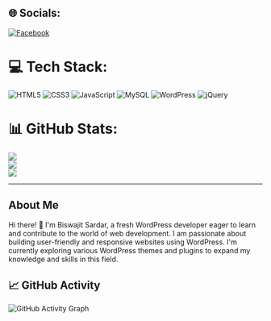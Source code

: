 ## 🌐 Socials:
[![Facebook](https://img.shields.io/badge/Facebook-%231877F2.svg?logo=Facebook&logoColor=white)](https://facebook.com/https://www.facebook.com/profile.php?id=100040805280189) 

# 💻 Tech Stack:
![HTML5](https://img.shields.io/badge/html5-%23E34F26.svg?style=for-the-badge&logo=html5&logoColor=white) ![CSS3](https://img.shields.io/badge/css3-%231572B6.svg?style=for-the-badge&logo=css3&logoColor=white) ![JavaScript](https://img.shields.io/badge/javascript-%23323330.svg?style=for-the-badge&logo=javascript&logoColor=%23F7DF1E) ![MySQL](https://img.shields.io/badge/mysql-%2300000f.svg?style=for-the-badge&logo=mysql&logoColor=white) ![WordPress](https://img.shields.io/badge/WordPress-%23117AC9.svg?style=for-the-badge&logo=WordPress&logoColor=white) ![jQuery](https://img.shields.io/badge/jquery-%230769AD.svg?style=for-the-badge&logo=jquery&logoColor=white)
# 📊 GitHub Stats:
![](https://github-readme-stats.vercel.app/api?username=developer-biswajit&theme=dark&hide_border=false&include_all_commits=false&count_private=false)<br/>
![](https://github-readme-streak-stats.herokuapp.com/?user=developer-biswajit&theme=dark&hide_border=false)<br/>
![](https://github-readme-stats.vercel.app/api/top-langs/?username=developer-biswajit&theme=dark&hide_border=false&include_all_commits=false&count_private=false&layout=compact)

---

## About Me
Hi there! 👋 I'm Biswajit Sardar, a fresh WordPress developer eager to learn and contribute to the world of web development. I am passionate about building user-friendly and responsive websites using WordPress. I'm currently exploring various WordPress themes and plugins to expand my knowledge and skills in this field.

## 📈 GitHub Activity
![GitHub Activity Graph](https://activity-graph.herokuapp.com/graph?username=developer-biswajit&theme=github)
